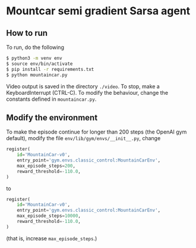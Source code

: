 # Mountcar semi gradient Sarsa agent
## How to run
To run, do the following
```bash
$ python3 -m venv env
$ source env/bin/activate
$ pip install -r requirements.txt
$ python mountaincar.py
```
Video output is saved in the directory `./video`.
To stop, make a KeyboardInterrupt (CTRL-C).
To modify the behaviour, change the constants defined in `mountaincar.py`.

## Modify the environment
To make the episode continue for longer than 200 steps (the OpenAI gym default), modify the file `env/lib/gym/envs/__init__.py`, change
```python
register(
    id='MountainCar-v0',
    entry_point='gym.envs.classic_control:MountainCarEnv',
    max_episode_steps=200,
    reward_threshold=-110.0,
)
```
to
```python
register(
    id='MountainCar-v0',
    entry_point='gym.envs.classic_control:MountainCarEnv',
    max_episode_steps=10000,
    reward_threshold=-110.0,
)
```
(that is, increase `max_episode_steps`.)